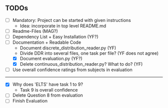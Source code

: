 ## TODOs

- [ ] Mandatory: Project can be started with given instructions
    - Idea: incorporate in top level README.md 
- [ ] Readme-Files (MAG?)
- [ ] Dependency List + Easy Installation (YF?)
- [ ] Documentation + Readable Code
    - Document discrete_distribution_reader.py (YF)
    - Divide DDR into several files, one task per file? (YF does not agree)
    - [x] Document evaluation.py (YF?)
    - [x] Delete continuous_distribution_reader.py? What to do? (YF)
- [ ] Use overall confidence ratings from subjects in evaluation 

---

- [x] Why does 'ELTS' have task 1 to 9?
	- Task 9 is overall confidence
- [ ] Delete Question 8 from evaluation
- [ ] Finish Evaluation
